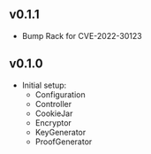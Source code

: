 ## v0.1.1
 - Bump Rack for CVE-2022-30123

## v0.1.0
 - Initial setup:
   - Configuration
   - Controller
   - CookieJar
   - Encryptor
   - KeyGenerator
   - ProofGenerator
